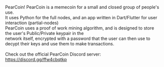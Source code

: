 PearCoin! PearCoin is a memecoin for a small and closed group of people's use.  <br />
It uses Python for the full nodes, and an app written in Dart/Flutter for user interaction (partial-nodes) <br />
PearCoin uses a proof of work mining algorithm, and is designed to store the user's Public/Private keypair in the <br />
network itself, encrypted with a password that the user can then use to decypt their keys and use them to make transactions. <br /><br /> 
Check out the official PearCoin Discord server: https://discord.gg/ffw4cbqtkp
